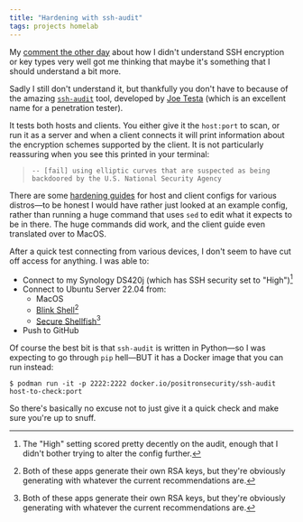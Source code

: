 ```yaml
---
title: "Hardening with ssh-audit"
tags: projects homelab
---
```


My [comment the other day](/2023/05/05/setting-up-podman-remote/) about how I didn't understand SSH encryption or key types very well got me thinking that maybe it's something that I should understand a bit more.

Sadly I still don't understand it, but thankfully you don't have to because of the amazing [`ssh-audit`](https://github.com/jtesta/ssh-audit) tool, developed by [Joe Testa](https://github.com/jtesta) (which is an excellent name for a penetration tester).

It tests both hosts and clients. You either give it the `host:port` to scan, or run it as a server and when a client connects it will print information about the encryption schemes supported by the client. It is not particularly reassuring when you see this printed in your terminal:

> `-- [fail] using elliptic curves that are suspected as being backdoored by the U.S. National Security Agency`

There are some [hardening guides](https://www.ssh-audit.com/hardening_guides.html) for host and client configs for various distros—to be honest I would have rather just looked at an example config, rather than running a huge command that uses `sed` to edit what it expects to be in there. The huge commands did work, and the client guide even translated over to MacOS.

After a quick test connecting from various devices, I don't seem to have cut off access for anything. I was able to:

- Connect to my Synology DS420j (which has SSH security set to "High")[^synology-security]
- Connect to Ubuntu Server 22.04 from:
  - MacOS
  - [Blink Shell](https://blink.sh)[^default-keys]
  - [Secure Shellfish](https://secureshellfish.app)[^default-keys]
- Push to GitHub

[^synology-security]: The "High" setting scored pretty decently on the audit, enough that I didn't bother trying to alter the config further.
[^default-keys]: Both of these apps generate their own RSA keys, but they're obviously generating with whatever the current recommendations are.

Of course the best bit is that `ssh-audit` is written in Python—so I was expecting to go through `pip` hell—BUT it has a Docker image that you can run instead:

```shell
$ podman run -it -p 2222:2222 docker.io/positronsecurity/ssh-audit host-to-check:port
```

So there's basically no excuse not to just give it a quick check and make sure you're up to snuff.
